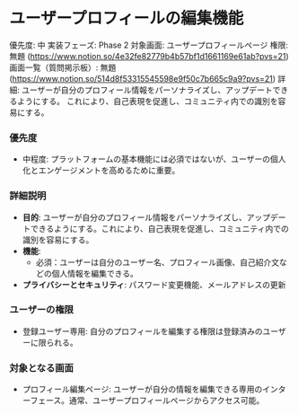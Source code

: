 # ユーザープロフィールの編集機能

優先度: 中
実装フェーズ: Phase 2
対象画面: ユーザープロフィールページ
権限: 無題 (https://www.notion.so/4e32fe82779b4b57bf1d1661169e61ab?pvs=21)
画面一覧（質問掲示板）: 無題 (https://www.notion.so/514d8f53315545598e9f50c7b665c9a9?pvs=21)
詳細: ユーザーが自分のプロフィール情報をパーソナライズし、アップデートできるようにする。
これにより、自己表現を促進し、コミュニティ内での識別を容易にする。

### 優先度

- 中程度: プラットフォームの基本機能には必須ではないが、ユーザーの個人化とエンゲージメントを高めるために重要。

### 詳細説明

- **目的**: ユーザーが自分のプロフィール情報をパーソナライズし、アップデートできるようにする。これにより、自己表現を促進し、コミュニティ内での識別を容易にする。
- **機能**:
    - 必須：ユーザーは自分のユーザー名、プロフィール画像、自己紹介文などの個人情報を編集できる。
- **プライバシーとセキュリティ**: パスワード変更機能、メールアドレスの更新

### ユーザーの権限

- 登録ユーザー専用: 自分のプロフィールを編集する権限は登録済みのユーザーに限られる。

### 対象となる画面

- プロフィール編集ページ: ユーザーが自分の情報を編集できる専用のインターフェース。通常、ユーザープロフィールページからアクセス可能。